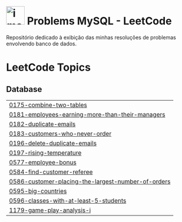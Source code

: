 # <img width="50" alt="image" src="https://github.com/user-attachments/assets/7011fc12-9bef-41b3-91cf-9b9aa94f4c88" /> Problems MySQL - LeetCode

Repositório dedicado à exibição das minhas resoluções de problemas envolvendo banco de dados.  

<!---LeetCode Topics Start-->
# LeetCode Topics
## Database
|  |
| ------- |
| [0175-combine-two-tables](https://github.com/ana-leticia-cabral/leetcode-MySQL/tree/master/0175-combine-two-tables) |
| [0181-employees-earning-more-than-their-managers](https://github.com/ana-leticia-cabral/leetcode-MySQL/tree/master/0181-employees-earning-more-than-their-managers) |
| [0182-duplicate-emails](https://github.com/ana-leticia-cabral/leetcode-MySQL/tree/master/0182-duplicate-emails) |
| [0183-customers-who-never-order](https://github.com/ana-leticia-cabral/leetcode-MySQL/tree/master/0183-customers-who-never-order) |
| [0196-delete-duplicate-emails](https://github.com/ana-leticia-cabral/leetcode-MySQL/tree/master/0196-delete-duplicate-emails) |
| [0197-rising-temperature](https://github.com/ana-leticia-cabral/leetcode-MySQL/tree/master/0197-rising-temperature) |
| [0577-employee-bonus](https://github.com/ana-leticia-cabral/leetcode-MySQL/tree/master/0577-employee-bonus) |
| [0584-find-customer-referee](https://github.com/ana-leticia-cabral/leetcode-MySQL/tree/master/0584-find-customer-referee) |
| [0586-customer-placing-the-largest-number-of-orders](https://github.com/ana-leticia-cabral/leetcode-MySQL/tree/master/0586-customer-placing-the-largest-number-of-orders) |
| [0595-big-countries](https://github.com/ana-leticia-cabral/leetcode-MySQL/tree/master/0595-big-countries) |
| [0596-classes-with-at-least-5-students](https://github.com/ana-leticia-cabral/leetcode-MySQL/tree/master/0596-classes-with-at-least-5-students) |
| [1179-game-play-analysis-i](https://github.com/ana-leticia-cabral/leetcode-MySQL/tree/master/1179-game-play-analysis-i) |
<!---LeetCode Topics End-->
